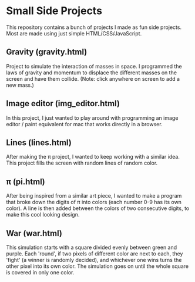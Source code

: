 # Small Side Projects

This repository contains a bunch of projects I made as fun side projects. Most are made using just simple HTML/CSS/JavaScript.

## Gravity (gravity.html)

Project to simulate the interaction of masses in space. I programmed the laws of gravity and momentum to displace the different masses on the screen and have them collide. (Note: click anywhere on screen to add a new mass.)

## Image editor (img_editor.html)

In this project, I just wanted to play around with programming an image editor / paint equivalent for mac that works directly in a browser.

## Lines (lines.html)

After making the π project, I wanted to keep working with a similar idea. This project fills the screen with random lines of random color.

## π (pi.html)

After being inspired from a similar art piece, I wanted to make a program that broke down the digits of π into colors (each number 0-9 has its own color). A line is then added between the colors of two consecutive digits, to make this cool looking design.

## War (war.html)

This simulation starts with a square divided evenly between green and purple. Each 'round', if two pixels of different color are next to each, they 'fight' (a winner is randomly decided), and whichever one wins turns the other pixel into its own color. The simulation goes on until the whole square is covered in only one color.
